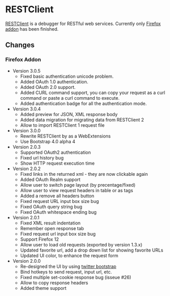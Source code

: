 # RESTClient

[RESTClient](http://restclient.net) is a debugger for RESTful web services. Currently only [Firefox addon](https://addons.mozilla.org/en-US/firefox/addon/9780/) has been finished.

## Changes

### Firefox Addon

* Version 3.0.5
  * Fixed basic authentication unicode problem.
  * Added OAuth 1.0 authentication.
  * Added OAuth 2.0 support.
  * Added CURL command support, you can copy your request as a curl command or paste a curl command to execute.
  * Added authentication badge for all the authentication mode.
* Version 3.0.4
  * Added preview for JSON, XML response body
  * Added data migration for migrating data from RESTClient 2
  * Allow to import RESTClient 1 request file
* Version 3.0.0
  * Rewrite RESTClient by as a WebExtensions
  * Use Bootstrap 4.0 alpha 4
* Version 2.0.3
  * Supported OAuth2 authentication
  * Fixed url history bug
  * Show HTTP request execution time
* Version 2.0.2
  * Fixed links in the returned xml - they are now clickable again
  * Added OAuth Realm support
  * Allow user to switch page layout (by precentage/fixed)
  * Allow user to view request headers in table or as tags
  * Added a remove all headers button
  * Fixed request URL input box size bug
  * Fixed OAuth query string bug
  * Fixed OAuth whitespace ending bug
* Version 2.0.1
  * Fixed XML result indentation
  * Remember open response tab
  * Fixed request url input box size bug
  * Support Firefox 12
  * Allow user to load old requests (exported by version 1.3.x)
  * Updated favorite url, add a drop down list for showing favorite URLs
  * Updated UI color, to enhance the request form
* Version 2.0.0
  * Re-designed the UI by using [twitter bootstrap](twitter.github.com/bootstrap/)
  * Bind hotkeys to send request, input url, etc.
  * Fixed multiple set-cookie response bug  (isseue #26)
  * Allow to copy response headers
  * Added theme support